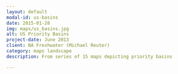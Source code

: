 ```yaml
---
layout: default
modal-id: us-basins
date: 2015-01-28
img: maps/us_basins.jpg
alt: US Priority Basins 
project-date: June 2013
client: NA Freshwater (Michael Reuter)
category: maps landscape
description: From series of 15 maps depicting priority basins

---
```


